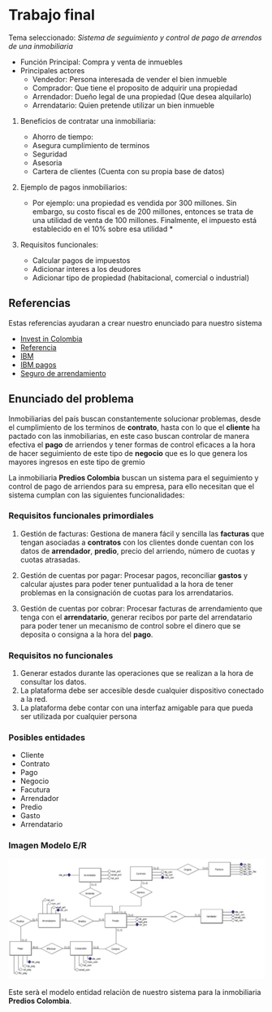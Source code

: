 # Trabajo final

Tema seleccionado: *Sistema de seguimiento y control de pago de arrendos de una inmobiliaria*

- Función Principal: Compra y venta de inmuebles
- Principales actores
	- Vendedor: Persona interesada de vender el bien inmueble
	- Comprador: Que tiene el proposito de adquirir una propiedad
	- Arrendador: Dueño legal de una propiedad (Que desea alquilarlo)
	- Arrendatario: Quien pretende utilizar un bien inmueble

1. Beneficios de contratar una inmobiliaria:
	- Ahorro de tiempo: 
	- Asegura cumplimiento de terminos
	- Seguridad
	- Asesoria
	- Cartera de clientes (Cuenta con su propia base de datos)

2. Ejemplo de pagos inmobiliarios:
	- Por ejemplo: una propiedad es vendida por 300 millones. Sin embargo, su costo fiscal es de 200 millones, entonces se trata de una utilidad de venta de 100 millones. Finalmente, el impuesto está establecido en el 10% sobre esa utilidad *

3. Requisitos funcionales:
	- Calcular pagos de impuestos
	- Adicionar interes a los deudores
	- Adicionar tipo de propiedad (habitacional, comercial o industrial)

## Referencias

Estas referencias ayudaran a crear nuestro enunciado para nuestro sistema

- [Invest in Colombia](https://investincolombia.com.co/es/como-invertir/pasos-para-establecer-su-compa%C3%B1%C3%ADa/como-comprar-inmuebles-en-colombia)
- [Referencia](https://daytona.cloud/pago-de-impuestos.html)
- [IBM](https://www.ibm.com/docs/es/tririga/10.5.2?topic=assets-managing-leased-owned-property-contracts)
- [IBM pagos](https://www.ibm.com/docs/es/tririga/10.5.2?topic=contracts-managing-payments)
- [Seguro de arrendamiento](https://www.semana.com/columnistas/articulo/arriendo-inmueble-diferentes-formas-de-pago-de-arriendo/71882/)

## Enunciado del problema

Inmobiliarias del país buscan constantemente solucionar problemas, desde el cumplimiento de los terminos de **contrato**, hasta con lo que el **cliente** ha pactado con las inmobiliarias, en este caso buscan controlar de manera efectiva el **pago** de arriendos y tener formas de control eficaces a la hora de hacer seguimiento de este tipo de **negocio** que es lo que genera los mayores ingresos en este tipo de gremio

La inmobiliaria **Predios Colombia** buscan un sistema para el seguimiento y control de pago de arriendos para su empresa, para ello necesitan que el sistema cumplan con las siguientes funcionalidades:

### Requisitos funcionales primordiales

1. Gestión de facturas: Gestiona de manera fácil y sencilla las **facturas** que tengan asociadas a **contratos** con los clientes donde cuentan con los datos de **arrendador**, **predio**, precio del arriendo, número de cuotas y cuotas atrasadas.

2. Gestión de cuentas por pagar: Procesar pagos, reconciliar **gastos** y calcular ajustes para poder tener puntualidad a la hora de tener problemas en la consignación de cuotas para los arrendatarios.

3. Gestión de cuentas por cobrar: Procesar facturas de arrendamiento que tenga con el **arrendatario**, generar recibos por parte del arrendatario para poder tener un mecanismo de control sobre el dinero que se deposita o consigna a la hora del **pago**.

### Requisitos no funcionales

1. Generar estados durante las operaciones que se realizan a la hora de consultar los datos.
2. La plataforma debe ser accesible desde cualquier dispositivo conectado a la red.
3. La plataforma debe contar con una interfaz amigable para que pueda ser utilizada por cualquier persona

### Posibles entidades 

- Cliente
- Contrato
- Pago
- Negocio
- Facutura
- Arrendador
- Predio
- Gasto
- Arrendatario

### Imagen Modelo E/R

![alt](images/modelo.jpeg) 

Este serà el modelo entidad relaciòn de nuestro sistema para la inmobiliaria **Predios Colombia**.
